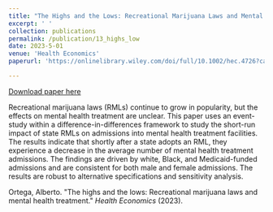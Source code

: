```yaml
---
title: "The Highs and the Lows: Recreational Marijuana Laws and Mental Health Treatment" 
excerpt: ' '
collection: publications
permalink: /publication/13_highs_low
date: 2023-5-01
venue: 'Health Economics'
paperurl: 'https://onlinelibrary.wiley.com/doi/full/10.1002/hec.4726?campaign=wolearlyview'

---
```


[Download paper here](https://onlinelibrary.wiley.com/doi/full/10.1002/hec.4726?campaign=wolearlyview)

Recreational marijuana laws (RMLs) continue to grow in popularity, but the effects on mental health treatment are unclear. This paper uses an event-study within a difference-in-differences framework to study the short-run impact of state RMLs on admissions into mental health treatment facilities. The results indicate that shortly after a state adopts an RML, they experience a decrease in the average number of mental health treatment admissions. The findings are driven by white, Black, and Medicaid-funded admissions and are consistent for both male and female admissions. The results are robust to alternative specifications and sensitivity analysis. 
 
Ortega, Alberto. "The highs and the lows: Recreational marijuana laws and mental health treatment." <i>Health Economics</i> (2023).
